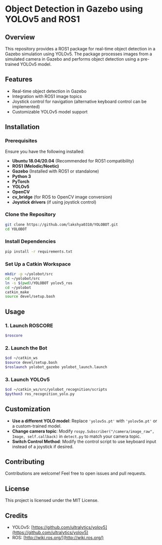 # Object Detection in Gazebo using YOLOv5 and ROS1

## Overview
This repository provides a ROS1 package for real-time object detection in a Gazebo simulation using YOLOv5. The package processes images from a simulated camera in Gazebo and performs object detection using a pre-trained YOLOv5 model.

## Features
- Real-time object detection in Gazebo
- Integration with ROS1 image topics
- Joystick control for navigation (alternative keyboard control can be implemented)
- Customizable YOLOv5 model support

## Installation

### Prerequisites
Ensure you have the following installed:
- **Ubuntu 18.04/20.04** (Recommended for ROS1 compatibility)
- **ROS1 (Melodic/Noetic)**
- **Gazebo** (Installed with ROS1 or standalone)
- **Python 3**
- **PyTorch**
- **YOLOv5**
- **OpenCV**
- **cv_bridge** (for ROS to OpenCV image conversion)
- **Joystick drivers** (if using joystick control)

### Clone the Repository
```bash
git clone https://github.com/lakshya0310/YOLOBOT.git
cd YOLOBOT
```

### Install Dependencies
```bash
pip install -r requirements.txt
```

### Set Up a Catkin Workspace
```bash
mkdir -p ~/yolobot/src
cd ~/yolobot/src
ln -s $(pwd)/YOLOBOT yolov5_ros
cd ~/yolobot
catkin_make
source devel/setup.bash
```

## Usage

### 1. Launch ROSCORE
```bash
$roscore
```
### 2. Launch the Bot
```bash
$cd ~/catkin_ws
$source devel/setup.bash
$roslaunch yolobot_gazebo yolobot_launch.launch
```
### 3. Launch YOLOv5
```bash 
$cd ~/catkin_ws/src/yolobot_recognition/scripts
$python3 ros_recognition_yolo.py
```
## Customization
- **Use a different YOLO model**: Replace `'yolov5s.pt'` with `'yolov5m.pt'` or a custom-trained model.
- **Change camera topic**: Modify `rospy.Subscriber("/camera/image_raw", Image, self.callback)` in `detect.py` to match your camera topic.
- **Switch Control Method**: Modify the control script to use keyboard input instead of a joystick if desired.

## Contributing
Contributions are welcome! Feel free to open issues and pull requests.

## License
This project is licensed under the MIT License.

## Credits
- YOLOv5: [https://github.com/ultralytics/yolov5](https://github.com/ultralytics/yolov5)
- ROS: [http://wiki.ros.org/](http://wiki.ros.org/)